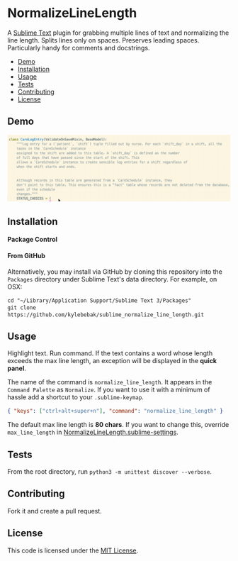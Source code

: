 # NormalizeLineLength
A [Sublime Text](http://www.sublimetext.com/) plugin for grabbing multiple lines of text and normalizing the line length. Splits lines only on spaces. Preserves leading spaces. Particularly handy for comments and docstrings.

- [Demo](#demo)
- [Installation](#installation)
- [Usage](#usage)
- [Tests](#tests)
- [Contributing](#contributing)
- [License](#license)


## Demo
![](https://github.com/kylebebak/sublime_normalize_line_length/blob/master/demo/normalize.gif)


## Installation

#### Package Control

#### From GitHub
Alternatively, you may install via GitHub by cloning this repository into the `Packages`
directory under Sublime Text's data directory. For example, on OSX:

```
cd "~/Library/Application Support/Sublime Text 3/Packages"
git clone https://github.com/kylebebak/sublime_normalize_line_length.git
```


## Usage
Highlight text. Run command. If the text contains a word whose length exceeds the max line length, an exception will be displayed in the __quick panel__.

The name of the command is `normalize_line_length`. It appears in the `Command Palette` as `Normalize`. If you want to use it with a minimum of hassle add a shortcut to your `.sublime-keymap`.

```json
{ "keys": ["ctrl+alt+super+n"], "command": "normalize_line_length" }
```

The default max line length is __80 chars__. If you want to change this, override `max_line_length` in [NormalizeLineLength.sublime-settings](./NormalizeLineLength.sublime-settings).


## Tests
From the root directory, run `python3 -m unittest discover --verbose`.


## Contributing
Fork it and create a pull request.


## License
This code is licensed under the [MIT License](https://opensource.org/licenses/MIT).
